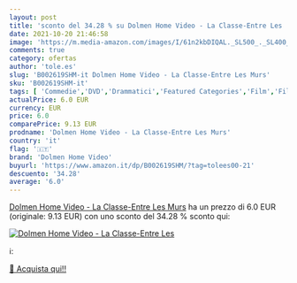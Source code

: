 ```yaml
---
layout: post
title: 'sconto del 34.28 % su Dolmen Home Video - La Classe-Entre Les   '
date: 2021-10-20 21:46:58
image: 'https://m.media-amazon.com/images/I/61n2kbDIQAL._SL500_._SL400_.jpg'
comments: true
category: ofertas
author: 'tole.es'
slug: 'B002619SHM-it Dolmen Home Video - La Classe-Entre Les Murs'
sku: 'B002619SHM-it'
tags: [ 'Commedie','DVD','Drammatici','Featured Categories','Film','Film e TV','dolmen home video', ]
actualPrice: 6.0 EUR
currency: EUR
price: 6.0
comparePrice: 9.13 EUR
prodname: 'Dolmen Home Video - La Classe-Entre Les Murs'
country: 'it'
flag: '🇮🇹'
brand: 'Dolmen Home Video'
buyurl: 'https://www.amazon.it/dp/B002619SHM/?tag=tolees00-21'
descuento: '34.28'
average: '6.0'
---
```


[Dolmen Home Video - La Classe-Entre Les Murs](https://www.amazon.it/dp/B002619SHM/?tag=tolees00-21) ha un prezzo di 6.0 EUR (originale: 9.13 EUR) con uno sconto del 34.28 % sconto qui:

[![Dolmen Home Video - La Classe-Entre Les ](https://m.media-amazon.com/images/I/61n2kbDIQAL._SL500_._SL400_.jpg)](https://www.amazon.it/dp/B002619SHM/?tag=tolees00-21)

ℹ️:


[🛒 Acquista qui!!](https://www.amazon.it/dp/B002619SHM/?tag=tolees00-21)
